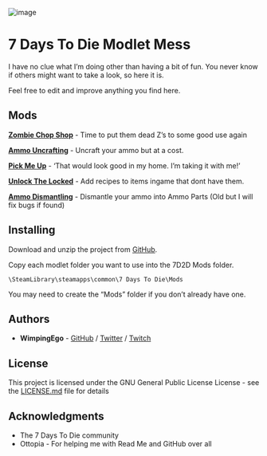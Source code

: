 ![image](https://i.imgur.com/Xnn0x02.png)

# 7 Days To Die Modlet Mess

I have no clue what I’m doing other than having a bit of fun. You never know if others might want to take a look, so here it is.

Feel free to edit and improve anything you find here.

## Mods

**[Zombie Chop Shop](https://github.com/Wimpingego/7-Days-To-Die/tree/master/Zombie%20Chop%20Shop)** - Time to put them dead Z’s to some good use again

**[Ammo Uncrafting](https://github.com/Wimpingego/7-Days-To-Die/tree/master/Ammo%20Uncrafting)** - Uncraft your ammo but at a cost.

**[Pick Me Up](https://github.com/Wimpingego/7-Days-To-Die/tree/master/Pick%20Me%20Up)** - ‘That would look good in my home. I’m taking it with me!’

**[Unlock The Locked](https://github.com/Wimpingego/7-Days-To-Die/tree/master/Unlock%20The%20Locked)** - Add recipes to items ingame that dont have them.

**[Ammo Dismantling](https://github.com/Wimpingego/7-Days-To-Die/tree/master/Ammo%20Dismantling)** - Dismantle your ammo into Ammo Parts (Old but I will fix bugs if found)


## Installing

Download and unzip the project from [GitHub](https://github.com/Wimpingego/7-Days-To-Die/archive/master.zip).

Copy each modlet folder you want to use into the 7D2D Mods folder.

```
\SteamLibrary\steamapps\common\7 Days To Die\Mods
```

You may need to create the “Mods” folder if you don’t already have one.

## Authors

* **WimpingEgo** - [GitHub](https://github.com/wimpingego) / [Twitter](https://twitter.com/Ego_YT) / [Twitch](https://twitch.tv/wimpingego)

## License

This project is licensed under the GNU General Public License License - see the [LICENSE.md](https://github.com/Wimpingego/7-Days-To-Die/blob/master/LICENSE) file for details

## Acknowledgments

* The 7 Days To Die community
* Ottopia - For helping me with Read Me and GitHub over all
